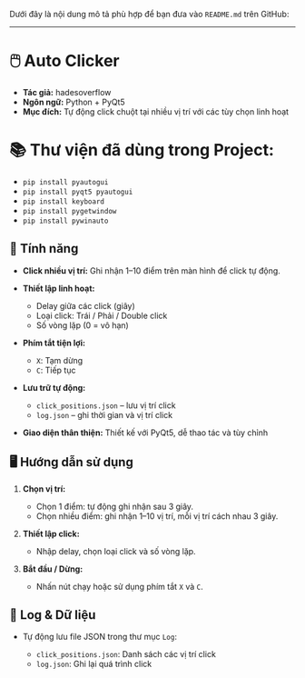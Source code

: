 Dưới đây là nội dung mô tả phù hợp để bạn đưa vào `README.md` trên GitHub:

---

# 🖱️ Auto Clicker

- **Tác giả:** hadesoverflow
- **Ngôn ngữ:** Python + PyQt5
- **Mục đích:** Tự động click chuột tại nhiều vị trí với các tùy chọn linh hoạt

# 📚 Thư viện đã dùng trong Project: 
- `pip install pyautogui`
- `pip install pyqt5 pyautogui`
- `pip install keyboard`
- `pip install pygetwindow`
- `pip install pywinauto`

## 🔧 Tính năng

* **Click nhiều vị trí:** Ghi nhận 1–10 điểm trên màn hình để click tự động.
* **Thiết lập linh hoạt:**

  * Delay giữa các click (giây)
  * Loại click: Trái / Phải / Double click
  * Số vòng lặp (0 = vô hạn)
* **Phím tắt tiện lợi:**

  * `X`: Tạm dừng
  * `C`: Tiếp tục
* **Lưu trữ tự động:**

  * `click_positions.json` – lưu vị trí click
  * `log.json` – ghi thời gian và vị trí click
* **Giao diện thân thiện:** Thiết kế với PyQt5, dễ thao tác và tùy chỉnh

## 🖥️ Hướng dẫn sử dụng

1. **Chọn vị trí:**

   * Chọn 1 điểm: tự động ghi nhận sau 3 giây.
   * Chọn nhiều điểm: ghi nhận 1–10 vị trí, mỗi vị trí cách nhau 3 giây.
2. **Thiết lập click:**

   * Nhập delay, chọn loại click và số vòng lặp.
3. **Bắt đầu / Dừng:**

   * Nhấn nút chạy hoặc sử dụng phím tắt `X` và `C`.

## 💾 Log & Dữ liệu

* Tự động lưu file JSON trong thư mục `Log`:

  * `click_positions.json`: Danh sách các vị trí click
  * `log.json`: Ghi lại quá trình click
